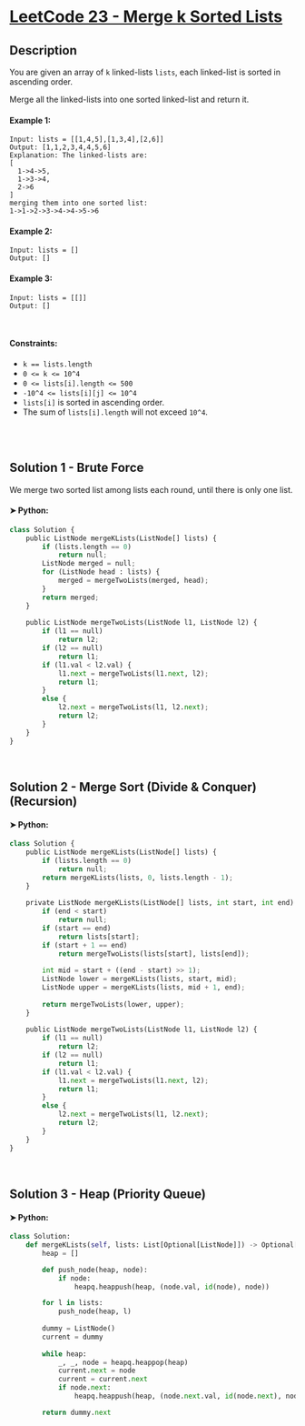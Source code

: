 
# [LeetCode 23 - Merge k Sorted Lists](https://leetcode.com/problems/merge-k-sorted-lists)


## Description

You are given an array of `k` linked-lists `lists`, each linked-list is sorted in ascending order.

Merge all the linked-lists into one sorted linked-list and return it.


#### Example 1:

```
Input: lists = [[1,4,5],[1,3,4],[2,6]]
Output: [1,1,2,3,4,4,5,6]
Explanation: The linked-lists are:
[
  1->4->5,
  1->3->4,
  2->6
]
merging them into one sorted list:
1->1->2->3->4->4->5->6
```

#### Example 2:

```
Input: lists = []
Output: []
```

#### Example 3:

```
Input: lists = [[]]
Output: []
```

<br/>

#### Constraints:
  * `k == lists.length`
  * `0 <= k <= 10^4`
  * `0 <= lists[i].length <= 500`
  * `-10^4 <= lists[i][j] <= 10^4`
  * `lists[i]` is sorted in ascending order.
  * The sum of `lists[i].length` will not exceed `10^4`.

<br/>


<br/>

## Solution 1 - Brute Force
We merge two sorted list among lists each round, until there is only one list.

#### ➤ Python:
```python
class Solution {
    public ListNode mergeKLists(ListNode[] lists) {
        if (lists.length == 0)
            return null;
        ListNode merged = null;
        for (ListNode head : lists) {
            merged = mergeTwoLists(merged, head);
        }
        return merged;
    }
    
    public ListNode mergeTwoLists(ListNode l1, ListNode l2) {
        if (l1 == null)
            return l2;
        if (l2 == null)
            return l1;
        if (l1.val < l2.val) {
            l1.next = mergeTwoLists(l1.next, l2);
            return l1;
        }
        else {
            l2.next = mergeTwoLists(l1, l2.next);
            return l2;
        }
    }
}
```

<br/>

## Solution 2 - Merge Sort (Divide & Conquer) (Recursion)
#### ➤ Python:
``` python
class Solution {
    public ListNode mergeKLists(ListNode[] lists) {
        if (lists.length == 0)
            return null;
        return mergeKLists(lists, 0, lists.length - 1);
    }
    
    private ListNode mergeKLists(ListNode[] lists, int start, int end) {
        if (end < start)
            return null;
        if (start == end)
            return lists[start];
        if (start + 1 == end)
            return mergeTwoLists(lists[start], lists[end]);
        
        int mid = start + ((end - start) >> 1);
        ListNode lower = mergeKLists(lists, start, mid);
        ListNode upper = mergeKLists(lists, mid + 1, end);
        
        return mergeTwoLists(lower, upper);
    }
    
    public ListNode mergeTwoLists(ListNode l1, ListNode l2) {
        if (l1 == null)
            return l2;
        if (l2 == null)
            return l1;
        if (l1.val < l2.val) {
            l1.next = mergeTwoLists(l1.next, l2);
            return l1;
        }
        else {
            l2.next = mergeTwoLists(l1, l2.next);
            return l2;
        }
    }
}

```

<br/>

## Solution 3 - Heap (Priority Queue)
#### ➤ Python:
``` python
class Solution:
    def mergeKLists(self, lists: List[Optional[ListNode]]) -> Optional[ListNode]:
        heap = []

        def push_node(heap, node):
            if node:
                heapq.heappush(heap, (node.val, id(node), node))

        for l in lists:
            push_node(heap, l)
        
        dummy = ListNode()
        current = dummy
        
        while heap:
            _, _, node = heapq.heappop(heap)
            current.next = node
            current = current.next
            if node.next:
                heapq.heappush(heap, (node.next.val, id(node.next), node.next))

        return dummy.next
```
<!-- end -->

